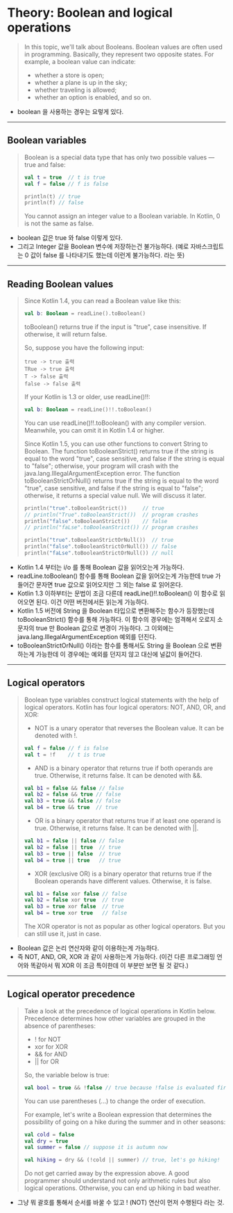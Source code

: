 # Theory: Boolean and logical operations

> In this topic, we'll talk about Booleans. Boolean values are often used in programming. Basically, they represent two opposite states. For example, a boolean value can indicate:
> - whether a store is open;
> - whether a plane is up in the sky;
> - whether traveling is allowed;
> - whether an option is enabled, and so on.

- boolean 을 사용하는 경우는 요렇게 있다. 

***

## Boolean variables

> Boolean is a special data type that has only two possible values — true and false:
>
> ```kotlin
> val t = true  // t is true
> val f = false // f is false
> 
> println(t) // true
> println(f) // false
> ```
> 
> You cannot assign an integer value to a Boolean variable. In Kotlin, 0 is not the same as false.

- boolean 값은 true 와 false 이렇게 있다. 
- 그리고 Integer 값을 Boolean 변수에 저장하는건 불가능하다. (예로 자바스크립트는 0 값이 false 를 나타내기도 했는데 이런게 불가능하다. 라는 뜻)

***

## Reading Boolean values

> Since Kotlin 1.4, you can read a Boolean value like this:
> 
> ````kotlin
> val b: Boolean = readLine().toBoolean()
> ````
> 
> toBoolean() returns true if the input is "true", case insensitive. If otherwise, it will return false.
> 
> So, suppose you have the following input:
>
> ```
> true -> true 출력 
> TRue -> true 출력
> T -> false 출력 
> false -> false 출력
> ```
> 
> If your Kotlin is 1.3 or older, use readLine()!!:
> ```kotlin
> val b: Boolean = readLine()!!.toBoolean()
> ```
> 
> You can use readLine()!!.toBoolean() with any compiler version. Meanwhile, you can omit it in Kotlin 1.4 or higher.
> 
> Since Kotlin 1.5, you can use other functions to convert String to Boolean. The function toBooleanStrict() returns true if the string is equal to the word "true", case sensitive, and false if the string is equal to "false"; otherwise, your program will crash with the java.lang.IllegalArgumentException error. The function toBooleanStrictOrNull() returns true if the string is equal to the word "true", case sensitive, and false if the string is equal to "false"; otherwise, it returns a special value null. We will discuss it later.
>
> ````kotlin
> println("true".toBooleanStrict())     // true
> // println("True".toBooleanStrict())  // program crashes
> println("false".toBooleanStrict())    // false
> // println("faLse".toBooleanStrict()) // program crashes
>
> println("true".toBooleanStrictOrNull())  // true
> println("false".toBooleanStrictOrNull()) // false
> println("faLse".toBooleanStrictOrNull()) // null
> ````

- Kotlin 1.4 부터는 i/o 를 통해 Boolean 값을 읽어오는게 가능하다. 
- readLine.toBoolean() 함수를 통해 Boolean 값을 읽어오는게 가능한데 true 가 들어간 문자면 true 값으로 읽어오지만 그 외는 false 로 읽어온다.
- Kotlin 1.3 이하부터는 문법이 조금 다른데 readLine()!!.toBoolean() 이 함수로 읽어오면 된다. 이건 어떤 버전에서든 읽는게 가능하다.
- Kotlin 1.5 버전에 String 을 Boolean 타입으로 변환해주는 함수가 등장했는데 toBooleanStrict() 함수를 통해 가능하다. 이 함수의 경우에는 엄격해서 오로지 소문자의 true 만 Boolean 값으로 변경이 가능하다. 그 이외에는 java.lang.IllegalArgumentException 예외를 던진다.
- toBooleanStrictOrNull() 이라는 함수를 통해서도 String 을 Boolean 으로 변환하는게 가능한데 이 경우에는 예외를 던지지 않고 대신에 널값이 들어간다. 

***

## Logical operators

> Boolean type variables construct logical statements with the help of logical operators. Kotlin has four logical operators: NOT, AND, OR, and XOR:
> - NOT is a unary operator that reverses the Boolean value. It can be denoted with !.
> 
> ```kotlin
> val f = false // f is false
> val t = !f    // t is true
> ```
> 
> - AND is a binary operator that returns true if both operands are true. Otherwise, it returns false. It can be denoted with &&.
>
> ```kotlin
> val b1 = false && false // false
> val b2 = false && true // false
> val b3 = true && false // false
> val b4 = true && true  // true 
> ```
> 
> - OR is a binary operator that returns true if at least one operand is true. Otherwise, it returns false. It can be denoted with ||.
>
> ````kotlin
> val b1 = false || false // false
> val b2 = false || true  // true
> val b3 = true || false  // true
> val b4 = true || true   // true
> ````
> 
> - XOR (exclusive OR) is a binary operator that returns true if the Boolean operands have different values. Otherwise, it is false.
>
> ````kotlin
> val b1 = false xor false // false
> val b2 = false xor true  // true
> val b3 = true xor false  // true
> val b4 = true xor true   // false
> ````
>
> The XOR operator is not as popular as other logical operators. But you can still use it, just in case.

- Boolean 값은 논리 연산자와 같이 이용하는게 가능하다. 
- 즉 NOT, AND, OR, XOR 과 같이 사용하는게 가능하다. (이건 다른 프로그래밍 언어와 똑같아서 뭐 XOR 이 조금 특이한데 이 부분만 보면 될 것 같다.) 

***

## Logical operator precedence

> Take a look at the precedence of logical operations in Kotlin below. Precedence determines how other variables are grouped in the absence of parentheses:
> - ! for NOT
> - xor for XOR
> - && for AND
> - || for OR
> 
> So, the variable below is true:
>
> ```kotlin
> val bool = true && !false // true because !false is evaluated first
> ```
> 
> You can use parentheses (...) to change the order of execution.
>
> For example, let's write a Boolean expression that determines the possibility of going on a hike during the summer and in other seasons:
>
> ```kotlin
> val cold = false
> val dry = true
> val summer = false // suppose it is autumn now
> 
> val hiking = dry && (!cold || summer) // true, let's go hiking!
> ```
> 
> Do not get carried away by the expression above. A good programmer should understand not only arithmetic rules but also logical operations. Otherwise, you can end up hiking in bad weather.
  
- 그냥 뭐 괄호를 통해서 순서를 바꿀 수 있고 ! (NOT) 연산이 먼저 수행된다 라는 것. 